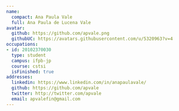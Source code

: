 ```yaml
---
name:
  compact: Ana Paula Vale
  full: Ana Paula de Lucena Vale
avatar:
  github: https://github.com/apvale.png
  githubUC: https://avatars.githubusercontent.com/u/5320963?v=4
occupations:
- id: 20102370030
  type: student
  campus: ifpb-jp
  course: cstsi
  isFinished: true
addresses:
  linkedin: https://www.linkedin.com/in/anapaulavale/
  github: https://github.com/apvale
  twitter: http://twitter.com/apvale
  email: apvalefin@gmail.com
---
```

